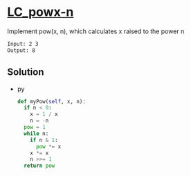 # [LC_powx-n](https://leetcode.com/problems/powx-n)

Implement pow(x, n), which calculates x raised to the power n

```txt
Input: 2 3
Output: 8
```

## Solution

* py

  ```py
  def myPow(self, x, n):
    if n < 0:
      x = 1 / x
      n = -n
    pow = 1
    while n:
      if n & 1:
        pow *= x
      x *= x
      n >>= 1
    return pow
  ```
